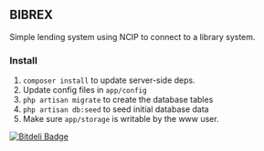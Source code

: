 ## BIBREX

Simple lending system using NCIP to connect to a library system.

### Install

1. `composer install` to update server-side deps. 
2. Update config files in `app/config`
3. `php artisan migrate` to create the database tables
4. `php artisan db:seed` to seed initial database data
5. Make sure `app/storage` is writable by the www user.

[![Bitdeli Badge](https://d2weczhvl823v0.cloudfront.net/danmichaelo/bibrex/trend.png)](https://bitdeli.com/free "Bitdeli Badge")

